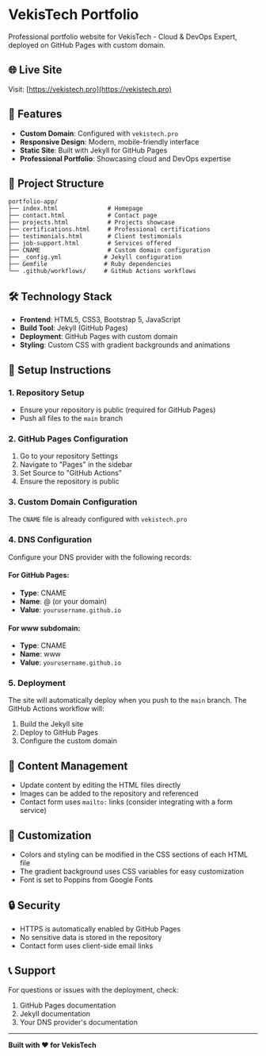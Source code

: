 # VekisTech Portfolio

Professional portfolio website for VekisTech - Cloud & DevOps Expert, deployed on GitHub Pages with custom domain.

## 🌐 Live Site
Visit: [https://vekistech.pro](https://vekistech.pro)

## 🚀 Features
- **Custom Domain**: Configured with `vekistech.pro`
- **Responsive Design**: Modern, mobile-friendly interface
- **Static Site**: Built with Jekyll for GitHub Pages
- **Professional Portfolio**: Showcasing cloud and DevOps expertise

## 📁 Project Structure
```
portfolio-app/
├── index.html              # Homepage
├── contact.html            # Contact page
├── projects.html           # Projects showcase
├── certifications.html     # Professional certifications
├── testimonials.html       # Client testimonials
├── job-support.html        # Services offered
├── CNAME                   # Custom domain configuration
├── _config.yml            # Jekyll configuration
├── Gemfile                # Ruby dependencies
└── .github/workflows/     # GitHub Actions workflows
```

## 🛠️ Technology Stack
- **Frontend**: HTML5, CSS3, Bootstrap 5, JavaScript
- **Build Tool**: Jekyll (GitHub Pages)
- **Deployment**: GitHub Pages with custom domain
- **Styling**: Custom CSS with gradient backgrounds and animations

## 🔧 Setup Instructions

### 1. Repository Setup
- Ensure your repository is public (required for GitHub Pages)
- Push all files to the `main` branch

### 2. GitHub Pages Configuration
1. Go to your repository Settings
2. Navigate to "Pages" in the sidebar
3. Set Source to "GitHub Actions"
4. Ensure the repository is public

### 3. Custom Domain Configuration
The `CNAME` file is already configured with `vekistech.pro`

### 4. DNS Configuration
Configure your DNS provider with the following records:

#### For GitHub Pages:
- **Type**: CNAME
- **Name**: @ (or your domain)
- **Value**: `yourusername.github.io`

#### For www subdomain:
- **Type**: CNAME
- **Name**: www
- **Value**: `yourusername.github.io`

### 5. Deployment
The site will automatically deploy when you push to the `main` branch. The GitHub Actions workflow will:
1. Build the Jekyll site
2. Deploy to GitHub Pages
3. Configure the custom domain

## 📝 Content Management
- Update content by editing the HTML files directly
- Images can be added to the repository and referenced
- Contact form uses `mailto:` links (consider integrating with a form service)

## 🎨 Customization
- Colors and styling can be modified in the CSS sections of each HTML file
- The gradient background uses CSS variables for easy customization
- Font is set to Poppins from Google Fonts

## 🔒 Security
- HTTPS is automatically enabled by GitHub Pages
- No sensitive data is stored in the repository
- Contact form uses client-side email links

## 📞 Support
For questions or issues with the deployment, check:
1. GitHub Pages documentation
2. Jekyll documentation
3. Your DNS provider's documentation

---

**Built with ❤️ for VekisTech**
